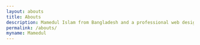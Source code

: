 ```yaml
---
layout: abouts
title: Abouts
description: Mamedul Islam from Bangladesh and a professional web designer and fullstack LAMP(PHP, MySQL, Javascript) web develpoer with 5 years+ highly experienced.
permalink: /abouts/
myname: Mamedul
---
```

